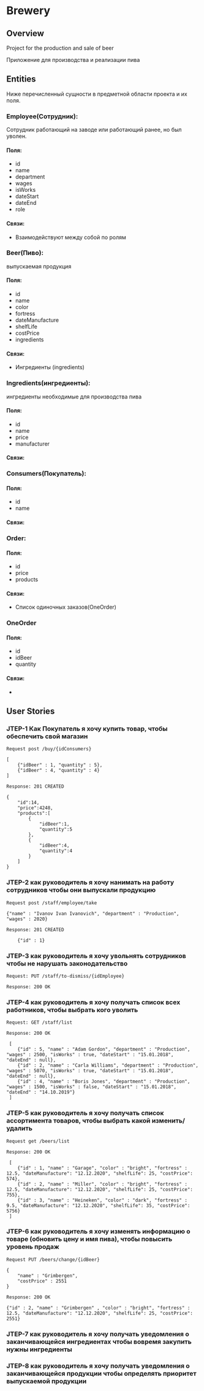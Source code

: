 # Brewery
## Overview
Project for the production and sale of beer

Приложение для производства и реализации пива 
## Entities
Ниже перечисленный сущности в предметной области проекта и их поля.
### Employee(Сотрудник):
Сотрудник работающий на заводе или работающий ранее, но был уволен.
#### Поля:
* id
* name
* department
* wages
* isWorks
* dateStart
* dateEnd
* role
#### Связи:
* Взаимодействуют между собой по ролям     
### Beer(Пиво):
выпускаемая продукция
#### Поля:
* id
* name
* color
* fortress
* dateManufacture
* shelfLife
* costPrice
* ingredients
#### Связи:     
* Ингредиенты (ingredients)
### Ingredients(ингредиенты):
ингредиенты необходимые для производства пива
#### Поля:
* id
* name
* price
* manufacturer
#### Связи:  
  
### Consumers(Покупатель):
#### Поля:
* id
* name  
#### Связи:   
### Order:
#### Поля:
* id
* price
* products   
#### Связи:  
* Список одиночных заказов(OneOrder)
### OneOrder
#### Поля:
* id
* idBeer
* quantity
#### Связи: 
*      
## User Stories
### JTEP-1 Как Покупатель я хочу купить товар, чтобы обеспечить свой магазин
`Request post /buy/{idConsumers}`

    [
        {"idBeer" : 1, "quantity" : 5},
        {"idBeer" : 4, "quantity" : 4}          
    ]
`Response: 201 CREATED`

    { 
        "id":14,
        "price":4248,
        "products":[ 
            { 
                "idBeer":1,
                "quantity":5
            },
            { 
                "idBeer":4,
                "quantity":4
            }
        ]
    }
    
    
### JTEP-2 как руководитель я хочу нанимать на работу сотрудников чтобы они выпускали продукцию
`Request post /staff/employee/take`

    {"name" : "Ivanov Ivan Ivanovich", "department" : "Production", "wages" : 2020}
    
`Response: 201 CREATED`

        {"id" : 1}
     
### JTEP-3 как руководитель я хочу увольнять сотрудников чтобы не нарушать законодательство
`Request: PUT /staff/to-dismiss/{idEmployee}`

`Response: 200 OK`
     
### JTEP-4 как руководитель я хочу получать список всех работников, чтобы выбрать кого уволить
`Request: GET /staff/list`

`Response: 200 OK`

     [
        {"id" : 5, "name" : "Adam Gordon", "department" : "Production", "wages" : 2500, "isWorks" : true, "dateStart" : "15.01.2018", "dateEnd" : null},
        {"id" : 2, "name" : "Carla Williams", "department" : "Production", "wages" : 5070, "isWorks" : true, "dateStart" : "15.01.2018", "dateEnd" : null},
        {"id" : 4, "name" : "Boris Jones", "department" : "Production", "wages" : 1500, "isWorks" : false, "dateStart" : "15.01.2018", "dateEnd" : "14.10.2019"}         
     ] 
    
### JTEP-5 как руководитель я хочу получать список ассортимента товаров, чтобы выбрать какой изменить/удалить
`Request get /beers/list`

`Response: 200 OK`

     [
        {"id" : 1, "name" : "Garage", "color" : "bright", "fortress" : 12.5, "dateManufacture": "12.12.2020", "shelfLife": 25, "costPrice": 574},   
        {"id" : 2, "name" : "Miller", "color" : "bright", "fortress" : 12.5, "dateManufacture": "12.12.2020", "shelfLife": 25, "costPrice": 755},
        {"id" : 3, "name" : "Heineken", "color" : "dark", "fortress" : 9.5, "dateManufacture": "12.12.2020", "shelfLife": 35, "costPrice": 5756}       
     ]
    
### JTEP-6 как руководитель я хочу изменять информацию о товаре (обновить цену и имя пива), чтобы повысить уровень продаж

`Request PUT /beers/change/{idBeer}`

    {
        "name" : "Grimbergen",
        "costPrice" : 2551   
    }
    	
`Response: 200 OK`
       
    {"id" : 2, "name" : "Grimbergen" , "color" : "bright", "fortress" : 12.5, "dateManufacture": "12.12.2020", "shelfLife": 25, "costPrice": 2551}
          
### JTEP-7 как руководитель я хочу получать уведомления о заканчивающейся ингредиентах чтобы вовремя закупить нужны ингредиенты
   
### JTEP-8 как руководитель я хочу получать уведомления о заканчивающейся продукции чтобы определять приоритет выпускаемой продукции




